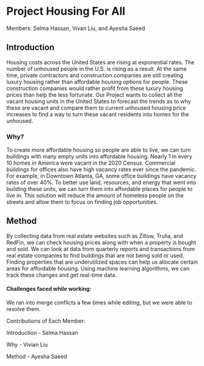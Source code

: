 # Project Housing For All
Members: Selma Hassan, Vivan Liu, and Ayesha Saeed
## Introduction

Housing costs across the United States are rising at exponential rates. The number of unhoused people in the U.S. is rising as a result. At the same time, private contractors and construction companies are still creating luxury housing rather than affordable housing options for people. These construction companies would rather profit from these luxury housing prices than help the less fortunate. Our Project wants to collect all the vacant housing units in the United States to forecast the trends as to why these are vacant and compare them to current unhoused housing price increases to find a way to turn these vacant residents into homes for the unhoused.

### Why?
To create more affordable housing so people are able to live, we can turn buildings with many empty units into affordable housing. Nearly 1 in every 10 homes in America were vacant in the 2020 Census. Commercial buildings for offices also have high vacancy rates ever since the pandemic. For example, in Downtown Atlanta, GA, some office buildings have vacancy rates of over 40%. To better use land, resources, and energy that went into building these units, we can turn them into affordable places for people to live in. This solution will reduce the amount of homeless people on the streets and allow them to focus on finding job opportunities. 

## Method
By collecting data from real estate websites such as Zillow, Trulia, and RedFin, we can check housing prices along with when a property is bought and sold. We can look at data from quarterly reports and transactions from real estate companies to find buildings that are not being sold or used. Finding properties that are underutilized spaces can help us allocate certain areas for affordable housing. Using machine learning algorithms, we can track these changes and get real-time data.


#### Challenges faced while working:
We ran into merge conflicts a few times while editing, but we were able to resolve them.

Contributions of Each Member:

Introduction - Selma Hassan

Why - Vivian Liu

Method - Ayesha Saeed